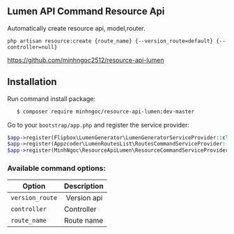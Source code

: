 ## Lumen API Command Resource Api

Automatically create resource api, model,router.


`php artisan resource:create {route_name} {--version_route=default} {--controller=null}`


https://github.com/minhngoc2512/resource-api-lumen
## Installation

Run command install package:

```sh
   $ composer require minhngoc/resource-api-lumen:dev-master
```

Go to your `bootstrap/app.php` and register the service provider:

```php
$app->register(Flipbox\LumenGenerator\LumenGeneratorServiceProvider::class);
$app->register(Appzcoder\LumenRoutesList\RoutesCommandServiceProvider::class);
$app->register(MinhNgoc\ResourceApiLumen\ResourceCommandServiceProvider::class);
```


### Available command options:

Option | Description
--------- | -------
`version_route` | Version api
`controller` | Controller
`route_name` | Route name
